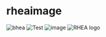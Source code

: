 # rheaimage
![bhea](https://user-images.githubusercontent.com/98301579/150730539-7492453d-740c-4d42-9666-b9625695661c.png)
![Test](https://user-images.githubusercontent.com/98301579/150959680-fb18121f-b6e1-4bd8-8567-e93cecb6593c.jpg)
![image](https://user-images.githubusercontent.com/98301579/151126388-e30f0982-0b62-4321-ad09-cb2ed07db28b.png)
![RHEA logo](https://user-images.githubusercontent.com/98301579/151290367-3590de4e-689e-4eeb-9d59-4878cc926e46.png)
